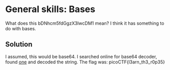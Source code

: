 # General skills: Bases
What does this bDNhcm5fdGgzX3IwcDM1 mean? I think it has something to do with bases.

## Solution
I assumed, this would be base64. I searched online for base64 decoder, found [one](https://www.base64decode.org/) and decoded the string.
The flag was:
picoCTF{l3arn_th3_r0p35}
